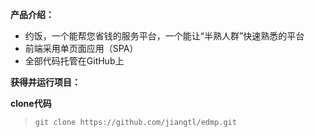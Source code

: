 **产品介绍：**

  - 约饭，一个能帮您省钱的服务平台，一个能让“半熟人群”快速熟悉的平台
  - 前端采用单页面应用（SPA）
  - 全部代码托管在GitHub上

**获得并运行项目：**

**clone代码**

 >  `git clone https://github.com/jiangtl/edmp.git`